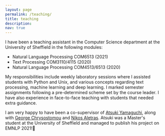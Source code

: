 ```yaml
---
layout: page
permalink: /teaching/
title: teaching
description: 
nav: true
---
```


I have been a teaching assistant in the Computer Science department at the University of Sheffield in the following modules:
* Natural Language Processing COM6513 (2021) 
* Text Processing COM3110/4115 (2020)
* Natural Language Processing COM4513/6513 (2020)

My responsibilities include weekly laboratory sessions where I assisted students with Python and Unix, and various concepts regarding text processing, machine learning and deep learning.
I marked semester assignments following a pre-determined scheme set by the course leader.
I have also experience in face-to-face teaching with students that needed extra guidance.

I am very happy to have been a co-supervisor of [Atsuki Yamaguchi](https://gucci-j.github.io/about/), along with [George Chrysostomou](https://scholar.google.com/citations?user=t3eShIkAAAAJ&hl=en) and [Nikos Aletras](http://nikosaletras.com/). 
Atsuki was a Master's student at the University of Sheffield and managed to publish his project on EMNLP 2021!🎊


